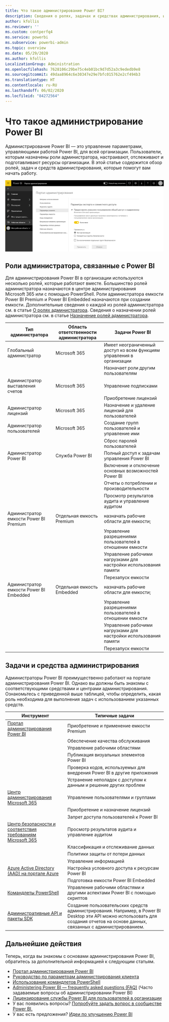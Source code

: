 ```yaml
---
title: Что такое администрирование Power BI?
description: Сведения о ролях, задачах и средствах администрирования, используемых для управления Power BI
author: kfollis
ms.reviewer: ''
ms.custom: contperfq4
ms.service: powerbi
ms.subservice: powerbi-admin
ms.topic: overview
ms.date: 05/29/2020
ms.author: kfollis
LocalizationGroup: Administration
ms.openlocfilehash: 7628106c29be75c4eb01bc9d7d52a3c9ededb9e8
ms.sourcegitcommit: 49daa8964c6e30347e29e7bfc015762e2cf494b3
ms.translationtype: HT
ms.contentlocale: ru-RU
ms.lasthandoff: 06/02/2020
ms.locfileid: "84272564"
---
```

# <a name="what-is-power-bi-administration"></a>Что такое администрирование Power BI

Администрирование Power BI — это управление параметрами, управляющими работой Power BI, для всей организации. Пользователи, которым назначены роли администратора, настраивают, отслеживают и подготавливают ресурсы организации. В этой статье содержится обзор ролей, задач и средств администрирования, которые помогут вам начать работу.

![Портал администрирования Power BI](media/service-admin-administering-power-bi-in-your-organization/admin-portal.png)

## <a name="administrator-roles-related-to-power-bi"></a>Роли администратора, связанные с Power BI

Для администрирования Power BI в организации используются несколько ролей, которые работают вместе. Большинство ролей администратора назначаются в центре администрирования Microsoft 365 или с помощью PowerShell. Роли администратора емкости Power BI Premium и Power BI Embedded назначаются при создании емкости. Дополнительные сведения о каждой из ролей администратора см. в статье [О ролях администратора](https://docs.microsoft.com/microsoft-365/admin/add-users/about-admin-roles?view=o365-worldwide). Сведения о назначении ролей администратора см. в статье [Назначение ролей администратора](https://docs.microsoft.com/microsoft-365/admin/add-users/assign-admin-roles?view=o365-worldwide).

| **Тип администратора** | **Область ответственности администратора** | **Задачи Power BI** |
| --- | --- | --- |
| Глобальный администратор | Microsoft 365 | Имеет неограниченный доступ ко всем функциям управления в организации |
| | | Назначает роли другим пользователям |
| Администратор выставления счетов | Microsoft 365 | Управление подписками |
| | | Приобретение лицензий |
| Администратор лицензий | Microsoft 365 | Назначение и удаление лицензий для пользователей |
| Администратор пользователей | Microsoft 365 | Создание групп пользователей и управление ими |
| | | Сброс паролей пользователей |
| Администратор Power BI | Служба Power BI | Полный доступ к задачам управления Power BI|
| | | Включение и отключение основных возможностей Power BI |
| | | Отчеты о потреблении и производительности |
| | | Просмотр результатов аудита и управление аудитом |
| Администратор емкости Power BI Premium | Отдельная емкость Premium | назначать рабочие области для емкости;|
| | | Управление разрешениями пользователей в отношении емкости |
| | | Управление рабочими нагрузками для настройки использования памяти |
| | | Перезапуск емкости |
| Администратор емкости Power BI Embedded | Отдельная емкость Embedded | назначать рабочие области для емкости;|
| | | Управление разрешениями пользователей в отношении емкости |
| | | Управление рабочими нагрузками для настройки использования памяти |
| | | Перезапуск емкости |

## <a name="administrative-tasks-and-tools"></a>Задачи и средства администрирования

Администраторы Power BI преимущественно работают на портале администрирования Power BI. Однако вы должны быть знакомы с соответствующими средствами и центрами администрирования. Ознакомьтесь с приведенной выше таблицей, чтобы определить, какая роль необходима для выполнения задач с использованием указанных средств.

| **Инструмент** | **Типичные задачи** |
| --- | --- |
| [Портал администрирования Power BI](https://app.powerbi.com/admin-portal) | Приобретение и применение емкости Premium |
| | Обеспечение качества обслуживания |
| | Управление рабочими областями |
| | Публикация визуальных элементов Power BI |
| | Проверка кодов, используемых для внедрения Power BI в другие приложения |
| | Устранение неполадок с доступом к данным и решение других проблем |
| [Центр администрирования Microsoft 365](https://admin.microsoft.com) | Управление пользователями и группами |
| | Приобретение и назначение лицензий |
| | Запрет доступа пользователей к Power BI |
| [Центр безопасности и соответствия требованиям Microsoft 365](https://protection.office.com) | Просмотр результатов аудита и управление аудитом |
| | Классификация и отслеживание данных |
| | Политики защиты от потери данных |
| | Управление информацией |
| [Azure Active Directory (AAD) на портале Azure](https://aad.portal.azure.com) | Настройка условного доступа к ресурсам Power BI |
| | Подготовка емкости Power BI Embedded |
| [Командлеты PowerShell](https://docs.microsoft.com/powershell/power-bi/overview) | Управление рабочими областями и другими аспектами Power BI с помощью скриптов |
| [Административные API и пакеты SDK](service-admin-reference.md) | Создание пользовательских средств администрирования. Например, в Power BI Desktop эти API можно использовать для создания отчетов на основе данных, связанных с администрированием. |

## <a name="next-steps"></a>Дальнейшие действия

Теперь, когда вы знакомы с основами администрирования Power BI, обратитесь за дополнительной информацией к следующим статьям.

- [Портал администрирования Power BI](service-admin-portal.md)
- [Руководство по параметрам администрирования клиента](../guidance/admin-tenant-settings.md)
- [Использование командлетов PowerShell](https://docs.microsoft.com/powershell/power-bi/overview)
- [Administering Power BI — frequently asked questions (FAQ)](service-admin-faq.md) (Часто задаваемые вопросы об администрировании Power BI)
- [Лицензирование службы Power BI для пользователей в организации](service-admin-licensing-organization.md)
- У вас появились вопросы? [Попробуйте задать вопрос в сообществе Power BI.](https://community.powerbi.com/)
- У вас есть предложения? [Идеи по улучшению Power BI](https://ideas.powerbi.com/)
